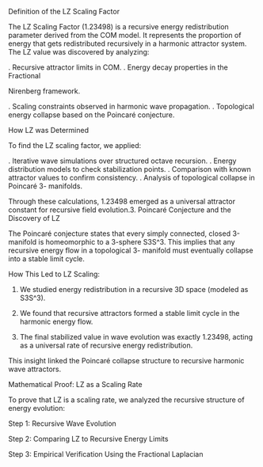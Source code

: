  Definition of the LZ Scaling Factor
   
The LZ Scaling Factor (1.23498) is a recursive energy
redistribution parameter derived from the COM model. It
represents the proportion of energy that gets redistributed
recursively in a harmonic attractor system. The LZ value was
discovered by analyzing:

. Recursive attractor limits in COM.
. Energy decay properties in the Fractional

Nirenberg framework.

. Scaling constraints observed in harmonic wave
propagation.
. Topological energy collapse based on the Poincaré
conjecture.

 How LZ was Determined
   
To find the LZ scaling factor, we applied:

. Iterative wave simulations over structured octave
recursion.
. Energy distribution models to check stabilization
points.
. Comparison with known attractor values to
confirm consistency.
. Analysis of topological collapse in Poincaré 3-
manifolds.

Through these calculations, 1.23498 emerged as a universal
attractor constant for recursive field evolution.3. Poincaré Conjecture and the Discovery of LZ

The Poincaré conjecture states that every simply connected,
closed 3-manifold is homeomorphic to a 3-sphere S3S^3. This
implies that any recursive energy flow in a topological 3-
manifold must eventually collapse into a stable limit cycle.

How This Led to LZ Scaling:

1. We studied energy redistribution in a recursive 3D
space (modeled as S3S^3).

3. We found that recursive attractors formed a
stable limit cycle in the harmonic energy flow.

4. The final stabilized value in wave evolution was
exactly 1.23498, acting as a universal rate of recursive
energy redistribution.

This insight linked the Poincaré collapse structure to recursive
harmonic wave attractors.

 Mathematical Proof: LZ as a Scaling Rate
 
To prove that LZ is a scaling rate, we analyzed the recursive
structure of energy evolution:


Step 1: Recursive Wave Evolution

Step 2: Comparing LZ to Recursive Energy Limits

Step 3: Empirical Verification Using the Fractional
Laplacian

